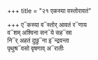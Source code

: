 +++
title = "२१ एकस्या वस्तोरावतं"

+++
ए᳓कस्या व᳓स्तोर् आवतं र᳓णाय  
व᳓शम् अश्विना सन᳓ये सह᳓स्रा  
नि᳓र् अहतं दुछु᳓ना इ᳓न्द्रवन्ता  
पृथुश्र᳓वसो वृषणाव् अ᳓रातीः